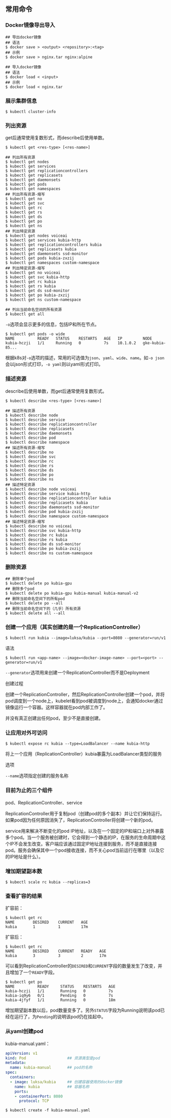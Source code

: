 ## 常用命令

### Docker镜像导出导入

```shell
## 导出docker镜像
## 语法
$ docker save > <output> <repository>:<tag>
## 示例
$ docker save > nginx.tar nginx:alpine

## 导入docker镜像
## 语法
$ docker load < <input>
## 示例
$ docker load < nginx.tar
```

### 展示集群信息

```shell
$ kubectl cluster-info
```

### 列出资源

get后通常使用复数形式，而describe后使用单数。

```shell
$ kubectl get <res-type> [<res-name>]

## 列出所有资源
$ kubectl get nodes
$ kubectl get services
$ kubectl get replicationcontrollers
$ kubectl get replicasets
$ kubectl get daemonsets
$ kubectl get pods
$ kubectl get namespaces
## 列出所有资源-缩写
$ kubectl get no
$ kubectl get svc
$ kubectl get rc
$ kubectl get rs
$ kubectl get ds
$ kubectl get po
$ kubectl get ns
## 列出特定资源
$ kubectl get nodes voiceai
$ kubectl get services kubia-http
$ kubectl get replicationcontrollers kubia
$ kubectl get replicasets kubia
$ kubectl get daemonsets ssd-monitor
$ kubectl get pods kubia-zxzij
$ kubectl get namespaces custom-namespace
## 列出特定资源-缩写
$ kubectl get no voiceai
$ kubectl get svc kubia-http
$ kubectl get rc kubia
$ kubectl get rs kubia
$ kubectl get ds ssd-monitor
$ kubectl get po kubia-zxzij
$ kubectl get ns custom-namespace

## 列出当前命名空间的所有资源
$ kubectl get all
```

`-o`选项会显示更多的信息，包括IP和所在节点。

```shell
$ kubectl get pods -o wide
NAME          READY   STATUS    RESTARTS   AGE   IP         NODE
kubia-hczji   1/1     Running   0          7s    10.1.0.2   gke-kubia-85...
```

根据k8s对`-o`选项的描述，常用的可选值为`json`、`yaml`、`wide`、`name`。如`-o json`会以json形式打印，`-o yaml`则以yaml形式打印。

### 描述资源

describe后使用单数，而get后通常使用复数形式。

```shell
$ kubectl describe <res-type> [<res-name>]

## 描述所有资源
$ kubectl describe node
$ kubectl describe service
$ kubectl describe replicationcontroller
$ kubectl describe replicasets
$ kubectl describe daemonsets
$ kubectl describe pod
$ kubectl describe namespace
## 描述所有资源-缩写
$ kubectl describe no
$ kubectl describe svc
$ kubectl describe rc
$ kubectl describe rs
$ kubectl describe ds
$ kubectl describe po
$ kubectl describe ns
## 描述特定资源
$ kubectl describe node voiceai
$ kubectl describe service kubia-http
$ kubectl describe replicationcontroller kubia
$ kubectl describe replicasets kubia
$ kubectl describe daemonsets ssd-monitor
$ kubectl describe pod kubia-zxzij
$ kubectl describe namespace custom-namespace
## 描述特定资源-缩写
$ kubectl describe no voiceai
$ kubectl describe svc kubia-http
$ kubectl describe rc kubia
$ kubectl describe rs kubia
$ kubectl describe ds ssd-monitor
$ kubectl describe po kubia-zxzij
$ kubectl describe ns custom-namespace
```

### 删除资源

```shell
## 删除单个pod
$ kubectl delete po kubia-gpu
## 删除多个pod
$ kubectl delete po kubia-gpu kubia-manual kubia-manual-v2
## 删除当前命名空间下的所有pod
$ kubectl delete po --all
## 删除当前命名空间下的（几乎）所有资源
$ kubectl delete all --all
```

### 创建一个应用（其实创建的是一个ReplicationController）

```shell
$ kubectl run kubia --image=luksa/kubia --port=8080 --generator=run/v1
```

语法

```shell
$ kubectl run <app-name> --image=<docker-image-name> --port=<port> --generator=run/v1
```

`--generator`选项用来创建一个ReplicationController而不是Deployment

创建过程

创建一个ReplicationController，然后ReplicationController创建一个pod，并将pod调度到一个node上，kubelet看到pod被调度到node上，会通知docker通过镜像运行一个容器。这样容器就在pod内部工作了。

并没有真正创建出任何pod，至少不是直接创建。

### 让应用对外可访问

```shell
$ kubectl expose rc kubia --type=LoadBalancer --name kubia-http
```

将上一个应用（ReplicationController）kubia暴露为LoadBalancer类型的服务

选项

`--name`选项指定创建的服务名称

### 目前为止的三个组件

pod、ReplicationController、service

ReplicationController用于复制pod（创建pod的多个副本）并让它们保持运行。如果pod因为任何原因消失了，ReplicationController将创建一个新的pod。

service用来解决不断变化的pod IP地址，以及在一个固定的IP和端口上对外暴露多个pod。当一个服务被创建时，它会得到一个静态的IP，在服务的生命周期中这个IP不会发生改变。客户端应该通过固定IP地址连接到服务，而不是直接连接pod。服务会确保其中一个pod接收连接，而不关心pod当前运行在哪里（以及它的IP地址是什么）。

### 增加期望副本数

```shell
$ kubectl scale rc kubia --replicas=3
```

### 查看扩容的结果

扩容前：

```shell
$ kubectl get rc
NAME        DESIRED    CURRENT   AGE
kubia       1          1         17m
```

扩容后：

```shell
$ kubectl get rc
NAME        DESIRED    CURRENT   READY   AGE
kubia       3          3         2       17m
```

可以看到ReplicationController的`DESIRED`和`CURRENT`字段的数量发生了改变，并且增加了一个`READY`字段。

```shell
$ kubectl get po
NAME          READY     STATUS    RESTARTS   AGE
kubia-hczji   1/1       Running   0          7s
kubia-iq9y6   0/1       Pending   0          7s
kubia-4jfyf   1/1       Running   0          18m
```

增加期望副本数以后，pod数量变多了。另外`STATUS`字段为Running说明该pod已经在运行了，为`Pending`的说明该pod仍在挂起中。

### 从yaml创建pod

kubia-manual.yaml：

```yaml
apiVersion: v1
kind: Pod                  ## 资源类型是pod
metadata:
  name: kubia-manual       ## pod的名称
spec:
  containers:
  - image: luksa/kubia     ## 创建容器使用的docker镜像
    name: kubia            ## 容器名称
    ports:
    - containerPort: 8080
      protocol: TCP
```

```shell
$ kubectl create -f kubia-manual.yaml
```

